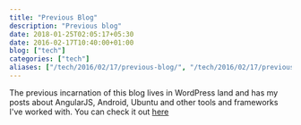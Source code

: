 ```yaml
---
title: "Previous Blog"
description: "Previous blog"
date: 2018-01-25T02:05:17+05:30
date: 2016-02-17T10:40:00+01:00
blog: ["tech"]
categories: ["tech"]
aliases: ["/tech/2016/02/17/previous-blog/", "/tech/2016/02/17/previous-blog"]
---
```


The previous incarnation of this blog lives in WordPress land and has my posts about AngularJS, Android, Ubuntu and other tools and frameworks I've worked with. You can check it out [here](https://vinaygopinath.wordpress.com/category/tech/)

